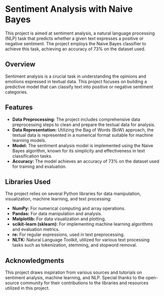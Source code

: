 # Sentiment Analysis with Naive Bayes

This project is aimed at sentiment analysis, a natural language processing (NLP) task that predicts whether a given text expresses a positive or negative sentiment. The project employs the Naive Bayes classifier to achieve this task, achieving an accuracy of 73% on the dataset used.

## Overview

Sentiment analysis is a crucial task in understanding the opinions and emotions expressed in textual data. This project focuses on building a predictive model that can classify text into positive or negative sentiment categories.

## Features

- **Data Preprocessing:** The project includes comprehensive data preprocessing steps to clean and prepare the textual data for analysis.
- **Data Representation:** Utilizing the Bag of Words (BoW) approach, the textual data is represented in a numerical format suitable for machine learning models.
- **Model:** The sentiment analysis model is implemented using the Naive Bayes algorithm, known for its simplicity and effectiveness in text classification tasks.
- **Accuracy:** The model achieves an accuracy of 73% on the dataset used for training and evaluation.

## Libraries Used

The project relies on several Python libraries for data manipulation, visualization, machine learning, and text processing:

- **NumPy:** For numerical computing and array operations.
- **Pandas:** For data manipulation and analysis.
- **Matplotlib:** For data visualization and plotting.
- **scikit-learn (sklearn):** For implementing machine learning algorithms and evaluation metrics.
- **re:** For regular expressions, used in text preprocessing.
- **NLTK:** Natural Language Toolkit, utilized for various text processing tasks such as tokenization, stemming, and stopword removal.


## Acknowledgments

This project draws inspiration from various sources and tutorials on sentiment analysis, machine learning, and NLP. Special thanks to the open-source community for their contributions to the libraries and resources utilized in this project.

